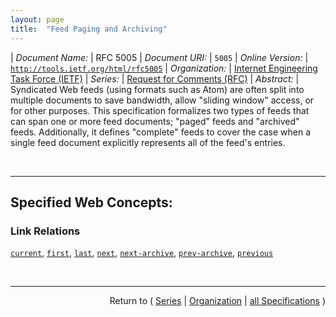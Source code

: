 ```yaml
---
layout: page
title:  "Feed Paging and Archiving"
---
```


| *Document Name:* | RFC 5005
| *Document URI:* | `5005`
| *Online Version:* | [`http://tools.ietf.org/html/rfc5005`](http://tools.ietf.org/html/rfc5005)
| *Organization:* | [Internet Engineering Task Force (IETF)](..  "List of specification series by this organization")
| *Series:* | [Request for Comments (RFC)](.  "List of specifications in this series")
| *Abstract:* | Syndicated Web feeds (using formats such as Atom) are often split into multiple documents to save bandwidth, allow "sliding window" access, or for other purposes. This specification formalizes two types of feeds that can span one or more feed documents; "paged" feeds and "archived" feeds. Additionally, it defines "complete" feeds to cover the case when a single feed document explicitly represents all of the feed's entries.

<br/>
<hr/>

## Specified Web Concepts:

### Link Relations

[`current`](/concepts/link-relation/current "A URI that, when dereferenced, returns a feed document containing the most recent entries in the feed."), [`first`](/concepts/link-relation/first "A URI that refers to the furthest preceding document in a series of documents."), [`last`](/concepts/link-relation/last "A URI that refers to the furthest following document in a series of documents."), [`next`](/concepts/link-relation/next "A URI that refers to the immediately following document in a series of documents."), [`next-archive`](/concepts/link-relation/next-archive "A URI that refers to the immediately following archive document."), [`prev-archive`](/concepts/link-relation/prev-archive "A URI that refers to the immediately preceding archive document."), [`previous`](/concepts/link-relation/previous "A URI that refers to the immediately preceding document in a series of documents.")



<br/>
<hr/>

<p style="text-align: right">Return to ( <a href="./">Series</a> | <a href="../">Organization</a> | <a href="../../">all Specifications</a> )</p>